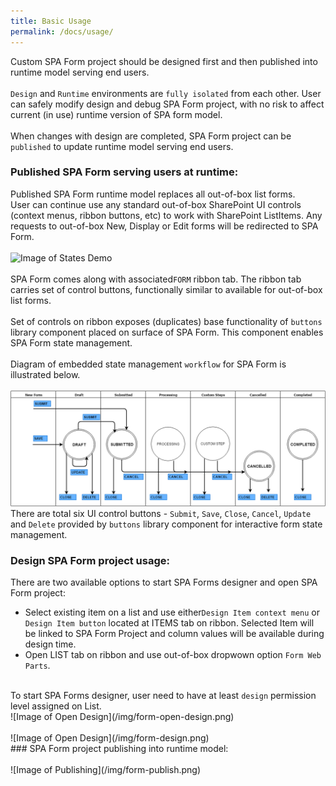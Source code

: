 ```yaml
---
title: Basic Usage
permalink: /docs/usage/
---
```


Custom SPA Form project should be designed first and then published into runtime model serving end users.
<br/> 
<br/>
<code>Design</code> and <code>Runtime</code> environments are <code>fully isolated</code> from each other. 
User can safely modify design and debug SPA Form project, with no risk to affect current (in use) runtime version of SPA form model.
<br/> 
<br/>
When changes with design are completed, SPA Form project can be <code>published</code> to update runtime model serving end users. 

### Published SPA Form serving users at runtime:
Published SPA Form runtime model replaces all out-of-box list forms.
<br/> 
User can continue use any standard out-of-box SharePoint UI controls (context menus, ribbon buttons, etc) to work with SharePoint ListItems.
Any requests to out-of-box New, Display or Edit forms will be redirected to SPA Form.  
<br/>
![Image of States Demo](/img/form-states-demo.gif)
<br/> 
<br/>
SPA Form comes along with associated<code>FORM</code> ribbon tab. The ribbon tab carries set of control buttons, functionally similar to available for out-of-box list forms. 
<br/>
<br/>
Set of controls on ribbon exposes (duplicates) base functionality of <code>buttons</code> library component placed on surface of SPA Form. This component enables SPA Form state management.
<br/>
<br/>
Diagram of embedded state management <code>workflow</code> for SPA Form is illustrated below. 
<br/>
<br/>
![Image of State Machine](/img/form-statemachine.png)
<br/>
There are total six UI control buttons - <code>Submit</code>, <code>Save</code>, <code>Close</code>, <code>Cancel</code>, <code>Update</code> and <code>Delete</code> provided by <code>buttons</code> library component for interactive form state management.   

### Design SPA Form project usage:
There are two available options to start SPA Forms designer and open SPA Form project:
<ul>
<li> Select existing item on a list and use either<code>Design Item context menu</code> or <code>Design Item button</code> located at ITEMS tab on ribbon. Selected Item will be linked to SPA Form Project and column values will be available during design time. </li>
<li> Open LIST tab on ribbon and use out-of-box dropwown option <code>Form Web Parts</code>.</li>
</ul>
<br/>
To start SPA Forms designer, user need to have at least <code>design</code> permission level assigned on List.  
 
<br/>
![Image of Open Design](/img/form-open-design.png)
<br/> 
<br/>
![Image of Open Design](/img/form-design.png)
<br/>
### SPA Form project publishing into runtime model:
<br/> 
<br/>
![Image of Publishing](/img/form-publish.png)

